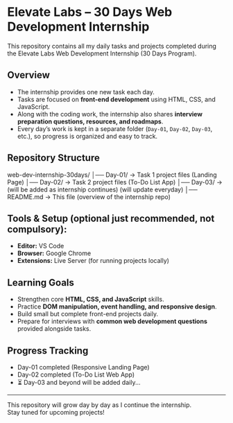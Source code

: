 # Elevate Labs – 30 Days Web Development Internship   

This repository contains all my daily tasks and projects completed during the Elevate Labs Web Development Internship (30 Days Program).  

## Overview  
- The internship provides one new task each day.  
- Tasks are focused on **front-end development** using HTML, CSS, and JavaScript.  
- Along with the coding work, the internship also shares **interview preparation questions, resources, and roadmaps**.  
- Every day’s work is kept in a separate folder (`Day-01`, `Day-02`, `Day-03`, etc.), so progress is organized and easy to track.  

## Repository Structure  
web-dev-internship-30days/
│── Day-01/ → Task 1 project files (Landing Page)
│── Day-02/ → Task 2 project files (To-Do List App)
│── Day-03/ → (will be added as internship continues) (will update everyday)
│── README.md → This file (overview of the internship repo)


## Tools & Setup (optional just recommended, not compulsory): 
- **Editor:** VS Code  
- **Browser:** Google Chrome  
- **Extensions:** Live Server (for running projects locally)  

## Learning Goals  
- Strengthen core **HTML, CSS, and JavaScript** skills.  
- Practice **DOM manipulation, event handling, and responsive design**.  
- Build small but complete front-end projects daily.  
- Prepare for interviews with **common web development questions** provided alongside tasks.  

## Progress Tracking  
-  Day-01 completed (Responsive Landing Page)  
-  Day-02 completed (To-Do List Web App)  
- ⏳ Day-03 and beyond will be added daily...  

---

This repository will grow day by day as I continue the internship.  
Stay tuned for upcoming projects!  
